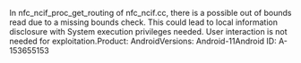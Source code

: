 In nfc_ncif_proc_get_routing of nfc_ncif.cc, there is a possible out of bounds read due to a missing bounds check. This could lead to local information disclosure with System execution privileges needed. User interaction is not needed for exploitation.Product: AndroidVersions: Android-11Android ID: A-153655153